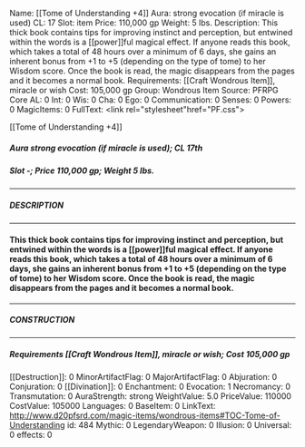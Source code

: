 Name: [[Tome of Understanding +4]]
Aura: strong evocation (if miracle is used)
CL: 17
Slot: item
Price: 110,000 gp
Weight: 5 lbs.
Description: This thick book contains tips for improving instinct and perception, but entwined within the words is a [[power]]ful magical effect. If anyone reads this book, which takes a total of 48 hours over a minimum of 6 days, she gains an inherent bonus from +1 to +5 (depending on the type of tome) to her Wisdom score. Once the book is read, the magic disappears from the pages and it becomes a normal book.
Requirements: [[Craft Wondrous Item]], miracle or wish
Cost: 105,000 gp
Group: Wondrous Item
Source: PFRPG Core
AL: 0
Int: 0
Wis: 0
Cha: 0
Ego: 0
Communication: 0
Senses: 0
Powers: 0
MagicItems: 0
FullText: <link rel="stylesheet"href="PF.css"><div class="heading"><p class="alignleft">[[Tome of Understanding +4]]</p><div style="clear: both;"></div></div><div><h5><b>Aura </b>strong evocation (if miracle is used); <b>CL </b>17th</h5><h5><b>Slot </b>-; <b>Price </b>110,000 gp; <b>Weight </b>5 lbs.</h5></div><hr/><div><h5><b>DESCRIPTION</b></h5></div><hr/><div><h4><p>This thick book contains tips for improving instinct and perception, but entwined within the words is a [[power]]ful magical effect. If anyone reads this book, which takes a total of 48 hours over a minimum of 6 days, she gains an inherent bonus from +1 to +5 (depending on the type of tome) to her Wisdom score. Once the book is read, the magic disappears from the pages and it becomes a normal book.</p></h4></div><hr/><div><h5><b>CONSTRUCTION</b></h5></div><hr/><div><h5><b>Requirements </b>[[Craft Wondrous Item]], <i>miracle or wish</i>; <b>Cost </b>105,000 gp</h5></div>
[[Destruction]]: 0
MinorArtifactFlag: 0
MajorArtifactFlag: 0
Abjuration: 0
Conjuration: 0
[[Divination]]: 0
Enchantment: 0
Evocation: 1
Necromancy: 0
Transmutation: 0
AuraStrength: strong
WeightValue: 5.0
PriceValue: 110000
CostValue: 105000
Languages: 0
BaseItem: 0
LinkText: http://www.d20pfsrd.com/magic-items/wondrous-items#TOC-Tome-of-Understanding
id: 484
Mythic: 0
LegendaryWeapon: 0
Illusion: 0
Universal: 0
effects: 0
